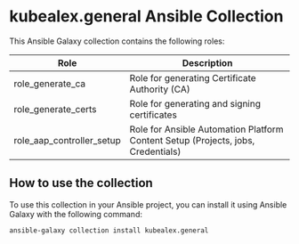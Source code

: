 # kubealex.general Ansible Collection

This Ansible Galaxy collection contains the following roles:

| Role                      | Description                                                                      |
| ------------------------- | -------------------------------------------------------------------------------- |
| role_generate_ca          | Role for generating Certificate Authority (CA)                                   |
| role_generate_certs       | Role for generating and signing certificates                                     |
| role_aap_controller_setup | Role for Ansible Automation Platform Content Setup (Projects, jobs, Credentials) |

## How to use the collection

To use this collection in your Ansible project, you can install it using Ansible Galaxy with the following command:

```bash
ansible-galaxy collection install kubealex.general
```
